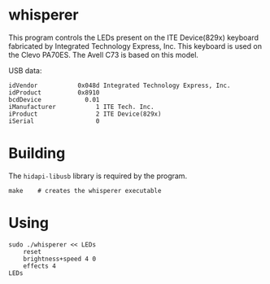 # whisperer

This program controls the LEDs present on the ITE Device(829x) keyboard
fabricated by Integrated Technology Express, Inc.
This keyboard is used on the Clevo PA70ES.
The Avell C73 is based on this model.

USB data:

    idVendor           0x048d Integrated Technology Express, Inc.
    idProduct          0x8910
    bcdDevice            0.01
    iManufacturer           1 ITE Tech. Inc.
    iProduct                2 ITE Device(829x)
    iSerial                 0

# Building

The `hidapi-libusb` library is required by the program.

    make    # creates the whisperer executable

# Using

    sudo ./whisperer << LEDs
        reset
        brightness+speed 4 0
        effects 4
    LEDs
